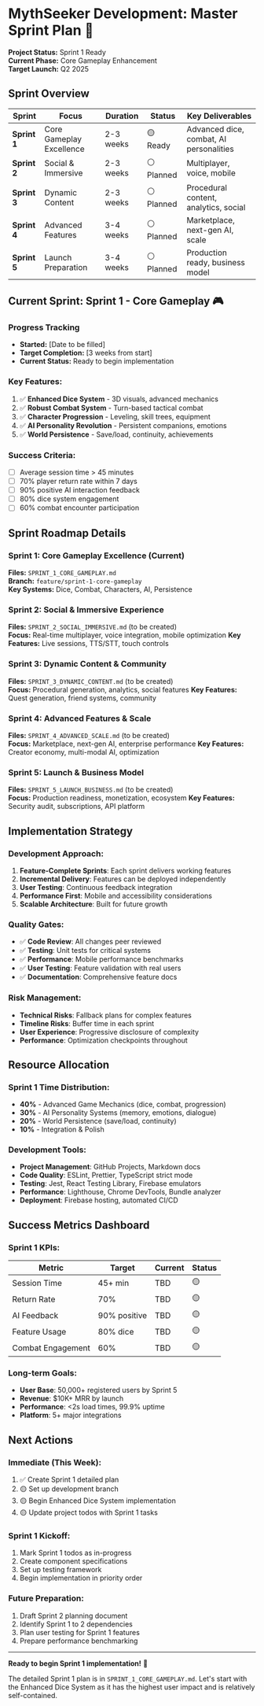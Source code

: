 # MythSeeker Development: Master Sprint Plan 🚀

**Project Status:** Sprint 1 Ready  
**Current Phase:** Core Gameplay Enhancement  
**Target Launch:** Q2 2025

## Sprint Overview

| Sprint | Focus | Duration | Status | Key Deliverables |
|--------|-------|----------|--------|------------------|
| **Sprint 1** | Core Gameplay Excellence | 2-3 weeks | 🟡 Ready | Advanced dice, combat, AI personalities |
| **Sprint 2** | Social & Immersive | 2-3 weeks | ⚪ Planned | Multiplayer, voice, mobile |
| **Sprint 3** | Dynamic Content | 2-3 weeks | ⚪ Planned | Procedural content, analytics, social |
| **Sprint 4** | Advanced Features | 3-4 weeks | ⚪ Planned | Marketplace, next-gen AI, scale |
| **Sprint 5** | Launch Preparation | 3-4 weeks | ⚪ Planned | Production ready, business model |

## Current Sprint: Sprint 1 - Core Gameplay 🎮

### Progress Tracking
- **Started:** [Date to be filled]
- **Target Completion:** [3 weeks from start]
- **Current Status:** Ready to begin implementation

### Key Features:
1. ✅ **Enhanced Dice System** - 3D visuals, advanced mechanics
2. ✅ **Robust Combat System** - Turn-based tactical combat  
3. ✅ **Character Progression** - Leveling, skill trees, equipment
4. ✅ **AI Personality Revolution** - Persistent companions, emotions
5. ✅ **World Persistence** - Save/load, continuity, achievements

### Success Criteria:
- [ ] Average session time > 45 minutes
- [ ] 70% player return rate within 7 days
- [ ] 90% positive AI interaction feedback
- [ ] 80% dice system engagement
- [ ] 60% combat encounter participation

## Sprint Roadmap Details

### Sprint 1: Core Gameplay Excellence (Current)
**Files:** `SPRINT_1_CORE_GAMEPLAY.md`  
**Branch:** `feature/sprint-1-core-gameplay`  
**Key Systems:** Dice, Combat, Characters, AI, Persistence

### Sprint 2: Social & Immersive Experience
**Files:** `SPRINT_2_SOCIAL_IMMERSIVE.md` (to be created)  
**Focus:** Real-time multiplayer, voice integration, mobile optimization
**Key Features:** Live sessions, TTS/STT, touch controls

### Sprint 3: Dynamic Content & Community  
**Files:** `SPRINT_3_DYNAMIC_CONTENT.md` (to be created)  
**Focus:** Procedural generation, analytics, social features
**Key Features:** Quest generation, friend systems, community

### Sprint 4: Advanced Features & Scale
**Files:** `SPRINT_4_ADVANCED_SCALE.md` (to be created)  
**Focus:** Marketplace, next-gen AI, enterprise performance
**Key Features:** Creator economy, multi-modal AI, optimization

### Sprint 5: Launch & Business Model
**Files:** `SPRINT_5_LAUNCH_BUSINESS.md` (to be created)  
**Focus:** Production readiness, monetization, ecosystem
**Key Features:** Security audit, subscriptions, API platform

## Implementation Strategy

### Development Approach:
1. **Feature-Complete Sprints**: Each sprint delivers working features
2. **Incremental Delivery**: Features can be deployed independently  
3. **User Testing**: Continuous feedback integration
4. **Performance First**: Mobile and accessibility considerations
5. **Scalable Architecture**: Built for future growth

### Quality Gates:
- ✅ **Code Review**: All changes peer reviewed
- ✅ **Testing**: Unit tests for critical systems
- ✅ **Performance**: Mobile performance benchmarks
- ✅ **User Testing**: Feature validation with real users
- ✅ **Documentation**: Comprehensive feature docs

### Risk Management:
- **Technical Risks**: Fallback plans for complex features
- **Timeline Risks**: Buffer time in each sprint
- **User Experience**: Progressive disclosure of complexity
- **Performance**: Optimization checkpoints throughout

## Resource Allocation

### Sprint 1 Time Distribution:
- **40%** - Advanced Game Mechanics (dice, combat, progression)
- **30%** - AI Personality Systems (memory, emotions, dialogue)  
- **20%** - World Persistence (save/load, continuity)
- **10%** - Integration & Polish

### Development Tools:
- **Project Management**: GitHub Projects, Markdown docs
- **Code Quality**: ESLint, Prettier, TypeScript strict mode
- **Testing**: Jest, React Testing Library, Firebase emulators
- **Performance**: Lighthouse, Chrome DevTools, Bundle analyzer
- **Deployment**: Firebase hosting, automated CI/CD

## Success Metrics Dashboard

### Sprint 1 KPIs:
| Metric | Target | Current | Status |
|--------|--------|---------|--------|
| Session Time | 45+ min | TBD | 🟡 |
| Return Rate | 70% | TBD | 🟡 |
| AI Feedback | 90% positive | TBD | 🟡 |
| Feature Usage | 80% dice | TBD | 🟡 |
| Combat Engagement | 60% | TBD | 🟡 |

### Long-term Goals:
- **User Base**: 50,000+ registered users by Sprint 5
- **Revenue**: $10K+ MRR by launch
- **Performance**: <2s load times, 99.9% uptime
- **Platform**: 5+ major integrations

## Next Actions

### Immediate (This Week):
1. ✅ Create Sprint 1 detailed plan
2. 🟡 Set up development branch
3. 🟡 Begin Enhanced Dice System implementation
4. 🟡 Update project todos with Sprint 1 tasks

### Sprint 1 Kickoff:
1. Mark Sprint 1 todos as in-progress
2. Create component specifications  
3. Set up testing framework
4. Begin implementation in priority order

### Future Preparation:
1. Draft Sprint 2 planning document
2. Identify Sprint 1 to 2 dependencies
3. Plan user testing for Sprint 1 features
4. Prepare performance benchmarking

---

**Ready to begin Sprint 1 implementation!** 🎯

The detailed Sprint 1 plan is in `SPRINT_1_CORE_GAMEPLAY.md`. Let's start with the Enhanced Dice System as it has the highest user impact and is relatively self-contained. 